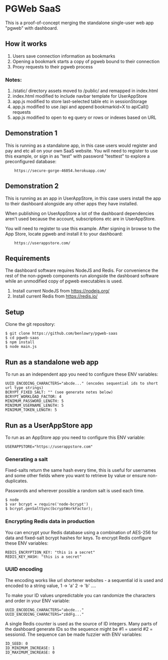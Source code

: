 # PGWeb SaaS
This is a proof-of-concept merging the standalone single-user web app "pgweb" 
with dashboard.

## How it works
1) Users save connection information as bookmarks
2) Opening a bookmark starts a copy of pgweb bound to their connection
3) Proxy requests to their pgweb process

### Notes:
1) /static/ directory assets moved to /public/ and remapped in index.html
3) index.html modified to include navbar template for UserAppStore
4) app.js modified to store last-selected table etc in sessionStorage
5) app.js modified to use /api and append bookmarkid=X to apiCall() requests
6) app.js modified to open to eg query or rows or indexes based on URL

## Demonstration 1
This is running as a standalone app, in this case users would register and 
pay and etc all on your own SaaS website.  You will need to register to
use this example, or sign in as "test" with password "testtest" to explore
a preconfigured database:

        https://secure-gorge-46054.herokuapp.com/

## Demonstration 2
This is running as an app in UserAppStore, in this case users install the 
app to their dashboard alongside any other apps they have installed. 

When publishing on UserAppStore a lot of the dashboard dependencies aren't 
used because the account, subscriptions etc are in UserAppStore. 

You will need to register to use this example.  After signing in browse to
the App Store, locate pgweb and install it to your dashboard:

        https://userappstore.com/

## Requirements
The dashboard software requires NodeJS and Redis.  For convenience the 
rest of the non-pgweb components run alongside the dashboard software
while an unmodified copy of pgweb executables is used.

1) Install current NodeJS from https://nodejs.org/
2) Install current Redis from https://redis.io/

## Setup
Clone the git repository:

    $ git clone https://github.com/benlowry/pgweb-saas
    $ cd pgweb-saas
    $ npm install
    $ node main.js

## Run as a standalone web app
To run as an independent app you need to configure these ENV variables:

    UUID_ENCODING_CHARACTERS="abcde..." (encodes sequential ids to short url type strings)
    BCRYPT_FIXED_SALT: "" (see generate notes below)
    BCRYPT_WORKLOAD_FACTOR: 4
    MINIMUM_PASSWORD_LENGTH: 5
    MINIMUM_USERNAME_LENGTH: 5
    MINIMUM_TOKEN_LENGTH: 5

## Run as a UserAppStore app
To run as an AppStore app you need to configure this ENV variable:

    USERAPPSTORE="https://userappstore.com"

### Generating a salt
Fixed-salts return the same hash every time, this is useful for usernames and
some other fields where you want to retrieve by value or ensure non-duplicates.  

Passwords and wherever possible a random salt is used each time.

    $ node
    $ var bcrypt = require('node-bcrypt')
    $ bcrypt.genSaltSync(bcryptWorkFactor);

### Encrypting Redis data in production
You can encrypt your Redis database using a combination of AES-256 for data and 
fixed-salt bcrypt hashes for keys.  To encrypt Redis configure these ENV variables:

    REDIS_ENCRYPTION_KEY: "this is a secret"
    REDIS_KEY_HASH: "this is a secret"

### UUID encoding
The encoding works like url shortener websites - a sequential id is used and 
encoded to a string value, 1 -> 'a' 2 -> 'b' .... 

To make your ID values unpredictable you can randomize the characters and order
in your ENV variable:

    UUID_ENCODING_CHARACTERS="abcde..."
    UUID_ENCODING_CHARACTERS="z8dFg..."

A single Redis counter is used as the source of ID integers.  Many parts of the 
dashboard generate IDs so the sequence might be #1 = userid #2 = sessionid. The
sequence can be made fuzzier with ENV variables:

    ID_SEED: 0
    ID_MINIMUM_INCREASE: 1
    ID_MAXIMUM_INCREASE: 0